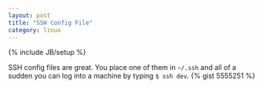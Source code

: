 ```yaml
---
layout: post
title: "SSH Config File"
category: linux
---
```

{% include JB/setup %}

SSH config files are great. You place one of them in `~/.ssh` and all of a sudden you can log into a machine by typing `$ ssh dev`.
{% gist 5555251 %}
